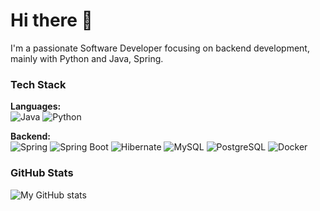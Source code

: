# Hi there 👋

I'm a passionate Software Developer focusing on backend development, mainly with Python and Java, Spring.

### Tech Stack

**Languages:**  
![Java](https://img.shields.io/badge/-Java-007396?style=flat-square&logo=java&logoColor=white) 
![Python](https://img.shields.io/badge/-Python-007396?style=flat-square&logo=python&logoColor=yellow)  

**Backend:**  
![Spring](https://img.shields.io/badge/-Spring-6DB33F?style=flat-square&logo=spring&logoColor=white)  ![Spring Boot](https://img.shields.io/badge/-Spring%20Boot-6DB33F?style=flat-square&logo=springboot&logoColor=white)  ![Hibernate](https://img.shields.io/badge/-Hibernate-59666C?style=flat-square&logo=hibernate&logoColor=white)  ![MySQL](https://img.shields.io/badge/-MySQL-4479A1?style=flat-square&logo=mysql&logoColor=white)  ![PostgreSQL](https://img.shields.io/badge/-PostgreSQL-336791?style=flat-square&logo=postgresql&logoColor=white) ![Docker](https://img.shields.io/badge/-Docker-2496ED?style=flat-square&logo=docker&logoColor=white)

### GitHub Stats
![My GitHub stats](https://github-readme-stats.vercel.app/api?username=Akillot&show_icons=true&theme=radical)

